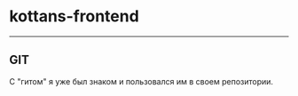 # kottans-frontend

----------

## GIT

С "гитом" я уже был знаком и пользовался им в своем репозитории.
